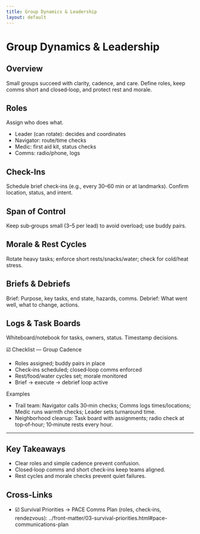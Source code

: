 ```yaml
---
title: Group Dynamics & Leadership
layout: default
---
```


# Group Dynamics & Leadership

## Overview
Small groups succeed with clarity, cadence, and care. Define roles, keep comms short and closed‑loop, and protect rest and morale.

## Roles
Assign who does what.

- Leader (can rotate): decides and coordinates
- Navigator: route/time checks
- Medic: first aid kit, status checks
- Comms: radio/phone, logs

## Check-Ins
Schedule brief check‑ins (e.g., every 30–60 min or at landmarks). Confirm location, status, and intent.

## Span of Control
Keep sub‑groups small (3–5 per lead) to avoid overload; use buddy pairs.

## Morale & Rest Cycles
Rotate heavy tasks; enforce short rests/snacks/water; check for cold/heat stress.

## Briefs & Debriefs
Brief: Purpose, key tasks, end state, hazards, comms. Debrief: What went well, what to change, actions.

## Logs & Task Boards
Whiteboard/notebook for tasks, owners, status. Timestamp decisions.

☑️ Checklist — Group Cadence
- Roles assigned; buddy pairs in place
- Check‑ins scheduled; closed‑loop comms enforced
- Rest/food/water cycles set; morale monitored
- Brief → execute → debrief loop active

Examples
- Trail team: Navigator calls 30‑min checks; Comms logs times/locations; Medic runs warmth checks; Leader sets turnaround time.
- Neighborhood cleanup: Task board with assignments; radio check at top‑of‑hour; 10‑minute rests every hour.

---

## Key Takeaways
- Clear roles and simple cadence prevent confusion.
- Closed‑loop comms and short check‑ins keep teams aligned.
- Rest cycles and morale checks prevent quiet failures.

## Cross-Links
- ☑️ Survival Priorities → PACE Comms Plan (roles, check‑ins, rendezvous): ../front-matter/03-survival-priorities.html#pace-communications-plan

